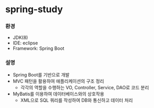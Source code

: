 # spring-study

### 환경
- JDK(8)
- IDE: eclipse
- Framework: Spring Boot


### 설명
- Spring Boot를 기반으로 개발
- MVC 패턴을 활용하여 애플리케이션의 구조 정리
  - 각각의 역할을 수행하는 VO, Controller, Service, DAO로 코드 분리
- MyBatis를 이용하여 데이터베이스와의 상호작용
  - XML으로 SQL 쿼리를 작성하여 DB와 통신하고 데이터 처리
